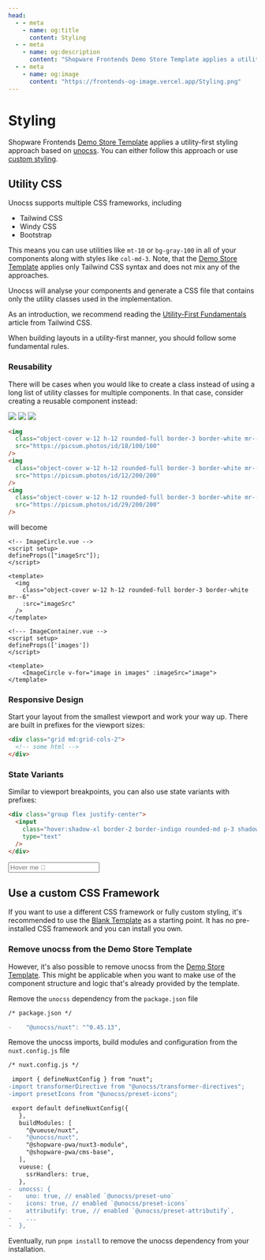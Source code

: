 ```yaml
---
head:
  - - meta
    - name: og:title
      content: Styling
  - - meta
    - name: og:description
      content: "Shopware Frontends Demo Store Template applies a utility-first styling approach based on unocss. You can either follow this approach or use custom styling."
  - - meta
    - name: og:image
      content: "https://frontends-og-image.vercel.app/Styling.png"
---
```


# Styling

Shopware Frontends [Demo Store Template](./../getting-started/templates.md) applies a utility-first styling approach based on [unocss](https://github.com/unocss/unocss). You can either follow this approach or use [custom styling](#use-a-custom-css-framework).

## Utility CSS

Unocss supports multiple CSS frameworks, including

- Tailwind CSS
- Windy CSS
- Bootstrap

This means you can use utilities like `mt-10` or `bg-gray-100` in all of your components along with styles like `col-md-3`. Note, that the [Demo Store Template](./../getting-started/templates.md) applies only Tailwind CSS syntax and does not mix any of the approaches.

Unocss will analyse your components and generate a CSS file that contains only the utility classes used in the implementation.

As an introduction, we recommend reading the [Utility-First Fundamentals](https://tailwindcss.com/docs/utility-first) article from Tailwind CSS.

When building layouts in a utility-first manner, you should follow some fundamental rules.

### Reusability

There will be cases when you would like to create a class instead of using a long list of utility classes for multiple components. In that case, consider creating a reusable component instead:

<div class="flex justify-center">
    <img class="object-cover w-12 h-12 rounded-full border-3 border-white dark:border-#1a1a1a mr--6" src="https://picsum.photos/id/18/100/100" />
    <img class="object-cover w-12 h-12 rounded-full border-3 border-white dark:border-#1a1a1a mr--6" src="https://picsum.photos/id/12/200/200" />
    <img class="object-cover w-12 h-12 rounded-full border-3 border-white dark:border-#1a1a1a mr--6" src="https://picsum.photos/id/29/200/200" />
</div>

```html
<img
  class="object-cover w-12 h-12 rounded-full border-3 border-white mr--6"
  src="https://picsum.photos/id/18/100/100"
/>
<img
  class="object-cover w-12 h-12 rounded-full border-3 border-white mr--6"
  src="https://picsum.photos/id/12/200/200"
/>
<img
  class="object-cover w-12 h-12 rounded-full border-3 border-white mr--6"
  src="https://picsum.photos/id/29/200/200"
/>
```

will become

```vue
<!-- ImageCircle.vue -->
<script setup>
defineProps(["imageSrc"]);
</script>

<template>
  <img
    class="object-cover w-12 h-12 rounded-full border-3 border-white mr--6"
    :src="imageSrc"
  />
</template>
```

```vue
<!--- ImageContainer.vue -->
<script setup>
defineProps(['images'])
</script>

<template>
    <ImageCircle v-for="image in images" :imageSrc="image">
</template>
```

### Responsive Design

Start your layout from the smallest viewport and work your way up. There are built in prefixes for the viewport sizes:

```html
<div class="grid md:grid-cols-2">
  <!-- some html -->
</div>
```

### State Variants

Similar to viewport breakpoints, you can also use state variants with prefixes:

```html
<div class="group flex justify-center">
  <input
    class="hover:shadow-xl border-2 border-indigo rounded-md p-3 shadow-md"
    type="text"
  />
</div>
```

<div class="flex justify-center">
    <input
        class="hover:shadow-xl focus:border-red border-indigo border-2 rounded-md p-3 shadow-md"
        type="text"
        placeholder="Hover me 🙂" />
</div>

## Use a custom CSS Framework

If you want to use a different CSS framework or fully custom styling, it's recommended to use the [Blank Template](./../getting-started/templates/blank-template.md) as a starting point. It has no pre-installed CSS framework and you can install you own.

### Remove unocss from the Demo Store Template

However, it's also possible to remove unocss from the [Demo Store Template](./../getting-started/templates/demo-store-template.md). This might be applicable when you want to make use of the component structure and logic that's already provided by the template.

Remove the `unocss` dependency from the `package.json` file

```diff
/* package.json */

-    "@unocss/nuxt": "^0.45.13",
```

Remove the unocss imports, build modules and configuration from the `nuxt.config.js` file

```diff
/* nuxt.config.js */

 import { defineNuxtConfig } from "nuxt";
-import transformerDirective from "@unocss/transformer-directives";
-import presetIcons from "@unocss/preset-icons";

 export default defineNuxtConfig({
   },
   buildModules: [
     "@vueuse/nuxt",
-    "@unocss/nuxt",
     "@shopware-pwa/nuxt3-module",
     "@shopware-pwa/cms-base",
   ],
   vueuse: {
     ssrHandlers: true,
   },
-  unocss: {
-    uno: true, // enabled `@unocss/preset-uno`
-    icons: true, // enabled `@unocss/preset-icons`
-    attributify: true, // enabled `@unocss/preset-attributify`,
-    ...
-  },
```

Eventually, run `pnpm install` to remove the unocss dependency from your installation.
